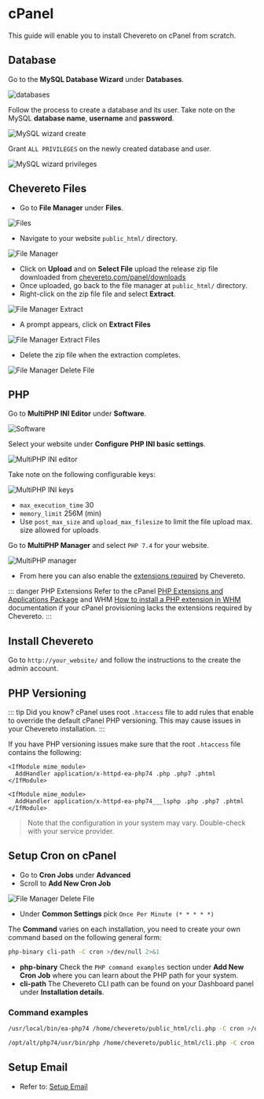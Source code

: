 # cPanel

This guide will enable you to install Chevereto on cPanel from scratch.

## Database

Go to the **MySQL Database Wizard** under **Databases**.

![databases](/screen/cpanel/databases.png)

Follow the process to create a database and its user. Take note on the MySQL **database name**, **username** and **password**.

![MySQL wizard create](/screen/cpanel/mysql-wizard-create-database.png)

Grant `ALL PRIVILEGES` on the newly created database and user.

![MySQL wizard privileges](/screen/cpanel/mysql-wizard-privileges.png)

## Chevereto Files

* Go to **File Manager** under **Files**.

![Files](/screen/cpanel/files.png)

* Navigate to your website `public_html/` directory.

![File Manager](/screen/cpanel/file-manager.png)

* Click on **Upload** and on **Select File** upload the release zip file downloaded from [chevereto.com/panel/downloads](https://chevereto.com/panel/downloads)
* Once uploaded, go back to the file manager at `public_html/` directory.
* Right-click on the zip file file and select **Extract**.

![File Manager Extract](/screen/cpanel/file-manager-extract.png)

* A prompt appears, click on **Extract Files**

![File Manager Extract Files](/screen/cpanel/file-manager-extract-files.png)

* Delete the zip file when the extraction completes.

![File Manager Delete File](/screen/cpanel/file-manager-delete-file.png)

## PHP

Go to **MultiPHP INI Editor** under **Software**.

![Software](/screen/cpanel/software.png)

Select your website under **Configure PHP INI basic settings**.

![MultiPHP INI editor](/screen/cpanel/mutliphp-ini-editor.png)

Take note on the following configurable keys:

![MultiPHP INI keys](/screen/cpanel/multiphp-ini-keys.png)

* `max_execution_time` 30
* `memory_limit` 256M (min)
* Use `post_max_size` and `upload_max_filesize` to limit the file upload max. size allowed for uploads

Go to **MultiPHP Manager** and select `PHP 7.4` for your website.

![MultiPHP manager](/screen/cpanel/multiphp-manager.png)

* From here you can also enable the [extensions required](requirements.md#php-extensions) by Chevereto.

::: danger PHP Extensions
Refer to the cPanel [PHP Extensions and Applications Package](https://docs.cpanel.net/whm/software/php-extensions-and-applications-package/) and WHM [How to install a PHP extension in WHM](https://support.cpanel.net/hc/en-us/articles/360050971633) documentation if your cPanel provisioning lacks the extensions required by Chevereto.
:::

## Install Chevereto

Go to `http://your_website/` and follow the instructions to the create the admin account.

## PHP Versioning

::: tip Did you know?
cPanel uses root `.htaccess` file to add rules that enable to override the default cPanel PHP versioning. This may cause issues in your Chevereto installation.
:::

If you have PHP versioning issues make sure that the root `.htaccess` file contains the following:

<CodeGroup>
<CodeGroupItem title="Apache">

```apacheconf
<IfModule mime_module>
  AddHandler application/x-httpd-ea-php74 .php .php7 .phtml
</IfModule>
```

</CodeGroupItem>

<CodeGroupItem title="LiteSpeed">

```apacheconf
<IfModule mime_module>
  AddHandler application/x-httpd-ea-php74___lsphp .php .php7 .phtml
</IfModule>
```

</CodeGroupItem>
</CodeGroup>

> Note that the configuration in your system may vary. Double-check with your service provider.


## Setup Cron on cPanel

* Go to **Cron Jobs** under **Advanced**
* Scroll to **Add New Cron Job**

![File Manager Delete File](/screen/cpanel/cronjob.png)

* Under **Common Settings** pick `Once Per Minute (* * * * *)`

The **Command** varies on each installation, you need to create your own command based on the following general form:

```sh
php-binary cli-path -C cron >/dev/null 2>&1
```

* **php-binary** Check the `PHP command examples` section under **Add New Cron Job** where you can learn about the PHP path for your system.
* **cli-path** The Chevereto CLI path can be found on your Dashboard panel under **Installation details**.

### Command examples

<CodeGroup>
<CodeGroupItem title="General">

```sh
/usr/local/bin/ea-php74 /home/chevereto/public_html/cli.php -C cron >/dev/null 2>&1
```

</CodeGroupItem>

<CodeGroupItem title="CloudLinux">

```sh
/opt/alt/php74/usr/bin/php /home/chevereto/public_html/cli.php -C cron >/dev/null 2>&1
```

</CodeGroupItem>
</CodeGroup>

## Setup Email

* Refer to: [Setup Email](../../manual/first-steps/setup-email.md)
